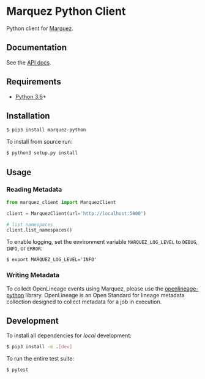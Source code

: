 # Marquez Python Client

Python client for [Marquez](https://github.com/MarquezProject/marquez).

## Documentation

See the [API docs](https://marquezproject.github.io/marquez/openapi.html).

## Requirements

* [Python 3.6](https://www.python.org/downloads)+

## Installation

```bash
$ pip3 install marquez-python
```

To install from source run:

```bash
$ python3 setup.py install
```

## Usage

### Reading Metadata
```python
from marquez_client import MarquezClient

client = MarquezClient(url='http://localhost:5000')

# list namespaces
client.list_namespaces()
```

To enable logging, set the environment variable `MARQUEZ_LOG_LEVEL` to `DEBUG`, `INFO`, or `ERROR`:

```
$ export MARQUEZ_LOG_LEVEL='INFO'
```

### Writing Metadata
To collect OpenLineage events using Marquez, please use the [openlineage-python](https://pypi.org/project/openlineage-python/) library. OpenLineage is an Open Standard for lineage metadata collection designed to collect metadata for a job in execution.

## Development

To install all dependencies for _local_ development:

```bash
$ pip3 install -e .[dev]
```

To run the entire test suite:

```bash
$ pytest
```
